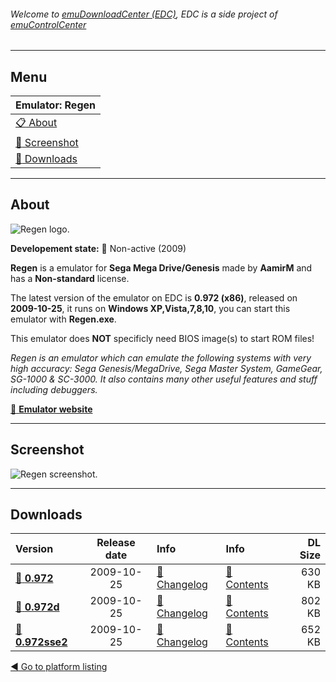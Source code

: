 ###### Welcome to [emuDownloadCenter (EDC)](https://github.com/PhoenixInteractiveNL/emuDownloadCenter/wiki/), EDC is a side project of [emuControlCenter](https://github.com/PhoenixInteractiveNL/emuControlCenter/wiki/)
***
## Menu
| **Emulator: Regen** |
|:---------|
| [:clipboard: About](#about) |
| [:sunrise: Screenshot](#screenshot) |
| [:floppy_disk: Downloads](#downloads) |
***
## About
![](https://github.com/PhoenixInteractiveNL/emuDownloadCenter/wiki/images_emulator/regen_logo_200.jpg "Regen logo.")

**Developement state:** :red_circle: Non-active (2009)

**Regen** is a emulator for **Sega Mega Drive/Genesis** made by **AamirM** and has a **Non-standard** license.

The latest version of the emulator on EDC is **0.972 (x86)**, released on **2009-10-25**, it runs on **Windows XP,Vista,7,8,10**, you can start this emulator with **Regen.exe**.

This emulator does **NOT** specificly need BIOS image(s) to start ROM files!

_Regen is an emulator which can emulate the following systems with very high accuracy: Sega Genesis/MegaDrive, Sega Master System, GameGear, SG-1000 & SC-3000. It also contains many other useful features and stuff including debuggers._

[:link: **Emulator website**](http://aamirm.hacking-cult.org)
***
## Screenshot
![](https://raw.githubusercontent.com/PhoenixInteractiveNL/emuDownloadCenter/master/hooks/regen/screen.jpg "Regen screenshot.")
***
## Downloads
| Version  | Release date  | Info       | Info       | DL Size    |
|:---------|:-------------:|:-----------|:-----------|-----------:|
| [:floppy_disk: **0.972**](https://github.com/PhoenixInteractiveNL/edc-repo0001/raw/master/regen/0.972.7z) | 2009-10-25 | [:page_facing_up: Changelog](https://github.com/PhoenixInteractiveNL/edc-repo0001/blob/master/regen/0.972_changelog.txt) | [:mag_right: Contents](https://github.com/PhoenixInteractiveNL/edc-repo0001/blob/master/regen/0.972_contents.txt) | 630 KB |
| [:floppy_disk: **0.972d**](https://github.com/PhoenixInteractiveNL/edc-repo0001/raw/master/regen/0.972d.7z) | 2009-10-25 | [:page_facing_up: Changelog](https://github.com/PhoenixInteractiveNL/edc-repo0001/blob/master/regen/0.972d_changelog.txt) | [:mag_right: Contents](https://github.com/PhoenixInteractiveNL/edc-repo0001/blob/master/regen/0.972d_contents.txt) | 802 KB |
| [:floppy_disk: **0.972sse2**](https://github.com/PhoenixInteractiveNL/edc-repo0001/raw/master/regen/0.972sse2.7z) | 2009-10-25 | [:page_facing_up: Changelog](https://github.com/PhoenixInteractiveNL/edc-repo0001/blob/master/regen/0.972sse2_changelog.txt) | [:mag_right: Contents](https://github.com/PhoenixInteractiveNL/edc-repo0001/blob/master/regen/0.972sse2_contents.txt) | 652 KB |

[:arrow_backward: Go to platform listing](https://github.com/PhoenixInteractiveNL/emuDownloadCenter/wiki/EDC-Platform-List)
